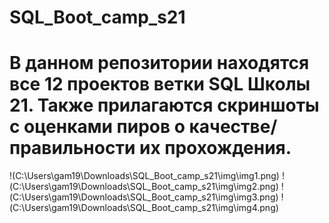 # SQL_Boot_camp_s21

# В данном репозитории находятся все 12 проектов ветки SQL Школы 21. Также прилагаются скриншоты с оценками пиров о качестве/правильности их прохождения.

!(C:\Users\gam19\Downloads\SQL_Boot_camp_s21\img\img1.png)
!(C:\Users\gam19\Downloads\SQL_Boot_camp_s21\img\img2.png)
!(C:\Users\gam19\Downloads\SQL_Boot_camp_s21\img\img3.png)
!(C:\Users\gam19\Downloads\SQL_Boot_camp_s21\img\img4.png)
